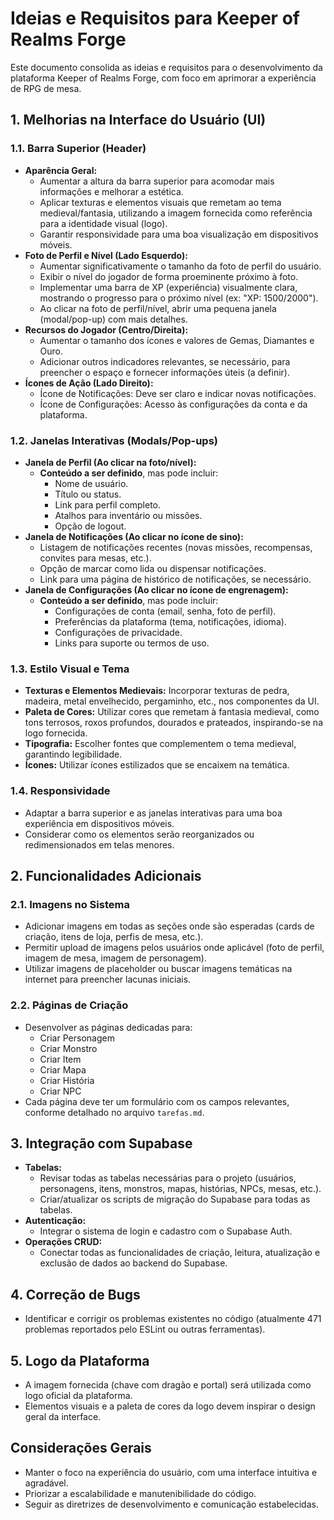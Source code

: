 # Ideias e Requisitos para Keeper of Realms Forge

Este documento consolida as ideias e requisitos para o desenvolvimento da plataforma Keeper of Realms Forge, com foco em aprimorar a experiência de RPG de mesa.

## 1. Melhorias na Interface do Usuário (UI)

### 1.1. Barra Superior (Header)

*   **Aparência Geral:**
    *   Aumentar a altura da barra superior para acomodar mais informações e melhorar a estética.
    *   Aplicar texturas e elementos visuais que remetam ao tema medieval/fantasia, utilizando a imagem fornecida como referência para a identidade visual (logo).
    *   Garantir responsividade para uma boa visualização em dispositivos móveis.
*   **Foto de Perfil e Nível (Lado Esquerdo):**
    *   Aumentar significativamente o tamanho da foto de perfil do usuário.
    *   Exibir o nível do jogador de forma proeminente próximo à foto.
    *   Implementar uma barra de XP (experiência) visualmente clara, mostrando o progresso para o próximo nível (ex: "XP: 1500/2000").
    *   Ao clicar na foto de perfil/nível, abrir uma pequena janela (modal/pop-up) com mais detalhes.
*   **Recursos do Jogador (Centro/Direita):**
    *   Aumentar o tamanho dos ícones e valores de Gemas, Diamantes e Ouro.
    *   Adicionar outros indicadores relevantes, se necessário, para preencher o espaço e fornecer informações úteis (a definir).
*   **Ícones de Ação (Lado Direito):**
    *   Ícone de Notificações: Deve ser claro e indicar novas notificações.
    *   Ícone de Configurações: Acesso às configurações da conta e da plataforma.

### 1.2. Janelas Interativas (Modals/Pop-ups)

*   **Janela de Perfil (Ao clicar na foto/nível):**
    *   **Conteúdo a ser definido**, mas pode incluir:
        *   Nome de usuário.
        *   Título ou status.
        *   Link para perfil completo.
        *   Atalhos para inventário ou missões.
        *   Opção de logout.
*   **Janela de Notificações (Ao clicar no ícone de sino):**
    *   Listagem de notificações recentes (novas missões, recompensas, convites para mesas, etc.).
    *   Opção de marcar como lida ou dispensar notificações.
    *   Link para uma página de histórico de notificações, se necessário.
*   **Janela de Configurações (Ao clicar no ícone de engrenagem):**
    *   **Conteúdo a ser definido**, mas pode incluir:
        *   Configurações de conta (email, senha, foto de perfil).
        *   Preferências da plataforma (tema, notificações, idioma).
        *   Configurações de privacidade.
        *   Links para suporte ou termos de uso.

### 1.3. Estilo Visual e Tema

*   **Texturas e Elementos Medievais:** Incorporar texturas de pedra, madeira, metal envelhecido, pergaminho, etc., nos componentes da UI.
*   **Paleta de Cores:** Utilizar cores que remetam à fantasia medieval, como tons terrosos, roxos profundos, dourados e prateados, inspirando-se na logo fornecida.
*   **Tipografia:** Escolher fontes que complementem o tema medieval, garantindo legibilidade.
*   **Ícones:** Utilizar ícones estilizados que se encaixem na temática.

### 1.4. Responsividade

*   Adaptar a barra superior e as janelas interativas para uma boa experiência em dispositivos móveis.
*   Considerar como os elementos serão reorganizados ou redimensionados em telas menores.

## 2. Funcionalidades Adicionais

### 2.1. Imagens no Sistema

*   Adicionar imagens em todas as seções onde são esperadas (cards de criação, itens de loja, perfis de mesa, etc.).
*   Permitir upload de imagens pelos usuários onde aplicável (foto de perfil, imagem de mesa, imagem de personagem).
*   Utilizar imagens de placeholder ou buscar imagens temáticas na internet para preencher lacunas iniciais.

### 2.2. Páginas de Criação

*   Desenvolver as páginas dedicadas para:
    *   Criar Personagem
    *   Criar Monstro
    *   Criar Item
    *   Criar Mapa
    *   Criar História
    *   Criar NPC
*   Cada página deve ter um formulário com os campos relevantes, conforme detalhado no arquivo `tarefas.md`.

## 3. Integração com Supabase

*   **Tabelas:**
    *   Revisar todas as tabelas necessárias para o projeto (usuários, personagens, itens, monstros, mapas, histórias, NPCs, mesas, etc.).
    *   Criar/atualizar os scripts de migração do Supabase para todas as tabelas.
*   **Autenticação:**
    *   Integrar o sistema de login e cadastro com o Supabase Auth.
*   **Operações CRUD:**
    *   Conectar todas as funcionalidades de criação, leitura, atualização e exclusão de dados ao backend do Supabase.

## 4. Correção de Bugs

*   Identificar e corrigir os problemas existentes no código (atualmente 471 problemas reportados pelo ESLint ou outras ferramentas).

## 5. Logo da Plataforma

*   A imagem fornecida (chave com dragão e portal) será utilizada como logo oficial da plataforma.
*   Elementos visuais e a paleta de cores da logo devem inspirar o design geral da interface.

## Considerações Gerais

*   Manter o foco na experiência do usuário, com uma interface intuitiva e agradável.
*   Priorizar a escalabilidade e manutenibilidade do código.
*   Seguir as diretrizes de desenvolvimento e comunicação estabelecidas.